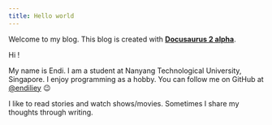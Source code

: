 ```yaml
---
title: Hello world
---
```


Welcome to my blog. This blog is created with [**Docusaurus 2 alpha**](https://docusaurus-2.netlify.com/).

<!--truncate-->

Hi !

My name is Endi. I am a student at Nanyang Technological University, Singapore.
I enjoy programming as a hobby. You can follow me on GitHub at [@endiliey](https://github.com/endiliey) :wink:

I like to read stories and watch shows/movies.
Sometimes I share my thoughts through writing.